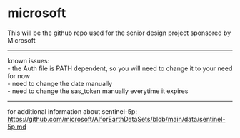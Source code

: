 # microsoft

This will be the github repo used for the senior design project sponsored by Microsoft  
___
known issues:  
    - the Auth file is PATH dependent, so you will need to change it to your need for now  
    - need to change the date manually  
    - need to change the sas_token manually everytime it expires  
___
for additional information about sentinel-5p:  
https://github.com/microsoft/AIforEarthDataSets/blob/main/data/sentinel-5p.md
